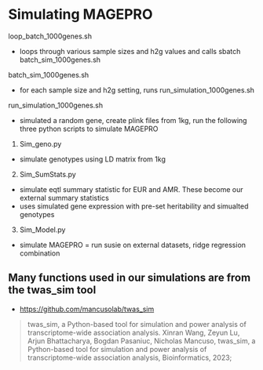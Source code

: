 # Simulating MAGEPRO

loop_batch_1000genes.sh
- loops through various sample sizes and h2g values and calls sbatch batch_sim_1000genes.sh

batch_sim_1000genes.sh
- for each sample size and h2g setting, runs run_simulation_1000genes.sh

run_simulation_1000genes.sh
- simulated a random gene, create plink files from 1kg, run the following three python scripts to simulate MAGEPRO

1. Sim_geno.py
- simulate genotypes using LD matrix from 1kg

2. Sim_SumStats.py
- simulate eqtl summary statistic for EUR and AMR. These become our external summary statistics
- uses simulated gene expression with pre-set heritability and simualted genotypes

3. Sim_Model.py
- simulate MAGEPRO = run susie on external datasets, ridge regression combination

## Many functions used in our simulations are from the twas_sim tool 
- https://github.com/mancusolab/twas_sim
> twas_sim, a Python-based tool for simulation and power analysis of transcriptome-wide association analysis. Xinran Wang, Zeyun Lu, Arjun Bhattacharya, Bogdan Pasaniuc, Nicholas Mancuso, twas_sim, a Python-based tool for simulation and power analysis of transcriptome-wide association analysis, Bioinformatics, 2023;
